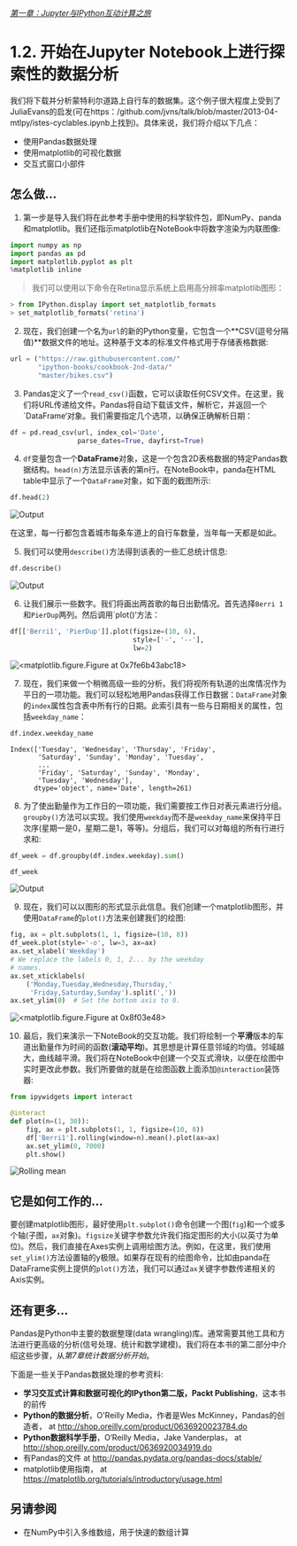 [*第一章：Jupyter与IPython互动计算之旅*](./)

# 1.2. 开始在Jupyter Notebook上进行探索性的数据分析


我们将下载并分析蒙特利尔道路上自行车的数据集。这个例子很大程度上受到了JuliaEvans的启发(可在https：/github.com/jvns/talk/blob/master/2013-04-mtlpy/istes-cyclables.ipynb上找到)。具体来说，我们将介绍以下几点：

* 使用Pandas数据处理
* 使用matplotlib的可视化数据
* 交互式窗口小部件

## 怎么做...

1. 第一步是导入我们将在此参考手册中使用的科学软件包，即NumPy、panda和matplotlib。我们还指示matplotlib在NoteBook中将数字渲染为内联图像:

```python
import numpy as np
import pandas as pd
import matplotlib.pyplot as plt
%matplotlib inline
```

> 我们可以使用以下命令在Retina显示系统上启用高分辨率matplotlib图形：
>
>
```python
> from IPython.display import set_matplotlib_formats
> set_matplotlib_formats('retina')
```

2. 现在，我们创建一个名为`url`的新的Python变量，它包含一个**CSV(逗号分隔值)**数据文件的地址。这种基于文本的标准文件格式用于存储表格数据:

```python
url = ("https://raw.githubusercontent.com/"
       "ipython-books/cookbook-2nd-data/"
       "master/bikes.csv")
```

3. Pandas定义了一个`read_csv()`函数，它可以读取任何CSV文件。在这里，我们将URL传递给文件。Pandas将自动下载该文件，解析它，并返回一个`DataFrame‘对象。我们需要指定几个选项，以确保正确解析日期：

```python
df = pd.read_csv(url, index_col='Date',
                 parse_dates=True, dayfirst=True)
```

4. `df`变量包含一个**DataFrame**对象，这是一个包含2D表格数据的特定Pandas数据结构。`head(n)`方法显示该表的第n行。在NoteBook中，panda在HTML table中显示了一个`DataFrame`对象，如下面的截图所示:

```python
df.head(2)
```

![Output](02_pandas_files/02_pandas_13_0.png)

在这里，每一行都包含着城市每条车道上的自行车数量，当年每一天都是如此。

5. 我们可以使用`describe()`方法得到该表的一些汇总统计信息:

```python
df.describe()
```

![Output](02_pandas_files/02_pandas_16_0.png)

6. 让我们展示一些数字。我们将画出两首歌的每日出勤情况。首先选择`Berri 1`和`PierDup`两列。然后调用`plot()‘方法：

```python
df[['Berri1', 'PierDup']].plot(figsize=(10, 6),
                               style=['-', '--'],
                               lw=2)
```

![<matplotlib.figure.Figure at 0x7fe6b43abc18>](02_pandas_files/02_pandas_18_0.png)

7. 现在，我们来做一个稍微高级一些的分析。我们将视所有轨道的出席情况作为平日的一项功能。我们可以轻松地用Pandas获得工作日数据：`DataFrame`对象的`index`属性包含表中所有行的日期。此索引具有一些与日期相关的属性，包括`weekday_name`：

```python
df.index.weekday_name
```

```{output:result}
Index(['Tuesday', 'Wednesday', 'Thursday', 'Friday',
       'Saturday', 'Sunday', 'Monday', 'Tuesday',
       ...
       'Friday', 'Saturday', 'Sunday', 'Monday',
       'Tuesday', 'Wednesday'],
      dtype='object', name='Date', length=261)
```

8. 为了使出勤量作为工作日的一项功能，我们需要按工作日对表元素进行分组。`groupby()`方法可以实现。我们使用`weekday`而不是`weekday_name`来保持平日次序(星期一是0，星期二是1，等等)。分组后，我们可以对每组的所有行进行求和:

```python
df_week = df.groupby(df.index.weekday).sum()
```

```python
df_week
```

![Output](02_pandas_files/02_pandas_23_0.png)

9. 现在，我们可以以图形的形式显示此信息。我们创建一个matplotlib图形，并使用`DataFrame`的`plot()`方法来创建我们的绘图:

```python
fig, ax = plt.subplots(1, 1, figsize=(10, 8))
df_week.plot(style='-o', lw=3, ax=ax)
ax.set_xlabel('Weekday')
# We replace the labels 0, 1, 2... by the weekday
# names.
ax.set_xticklabels(
    ('Monday,Tuesday,Wednesday,Thursday,'
     'Friday,Saturday,Sunday').split(','))
ax.set_ylim(0)  # Set the bottom axis to 0.
```

![<matplotlib.figure.Figure at 0x8f03e48>](02_pandas_files/02_pandas_25_0.png)

10. 最后，我们来演示一下NoteBook的交互功能。我们将绘制一个**平滑**版本的车道出勤量作为时间的函数(**滚动平均**)。其思想是计算任意邻域的均值。邻域越大，曲线越平滑。我们将在NoteBook中创建一个交互式滑块，以便在绘图中实时更改此参数。我们所要做的就是在绘图函数上面添加`@interaction`装饰器:

```python
from ipywidgets import interact

@interact
def plot(n=(1, 30)):
    fig, ax = plt.subplots(1, 1, figsize=(10, 8))
    df['Berri1'].rolling(window=n).mean().plot(ax=ax)
    ax.set_ylim(0, 7000)
    plt.show()
```

![Rolling mean](02_pandas_files/02_pandas_27_0.png)

## 它是如何工作的…

要创建matplotlib图形，最好使用`plt.subplot()`命令创建一个图(`fig`)和一个或多个轴(子图，`ax`对象)。`figsize`关键字参数允许我们指定图形的大小(以英寸为单位)。然后，我们直接在Axes实例上调用绘图方法。例如，在这里，我们使用`set_ylim()`方法设置轴的y极限。如果存在现有的绘图命令，比如由panda在DataFrame实例上提供的`plot()`方法，我们可以通过`ax`关键字参数传递相关的Axis实例。 
## 还有更多...

Pandas是Python中主要的数据整理(data wrangling)库。通常需要其他工具和方法进行更高级的分析(信号处理、统计和数学建模)。我们将在本书的第二部分中介绍这些步骤，从*第7章统计数据分析开始*。

下面是一些关于Pandas数据处理的参考资料:

* **学习交互式计算和数据可视化的IPython第二版，Packt Publishing**，这本书的前传
* **Python的数据分析**，O'Reilly Media，作者是Wes McKinney，Pandas的创造者， at http://shop.oreilly.com/product/0636920023784.do
* **Python数据科学手册**，O‘Reilly Media，Jake Vanderplas， at http://shop.oreilly.com/product/0636920034919.do
* 有Pandas的文件 at http://pandas.pydata.org/pandas-docs/stable/
* matplotlib使用指南， at https://matplotlib.org/tutorials/introductory/usage.html

## 另请参阅

* 在NumPy中引入多维数组，用于快速的数组计算

